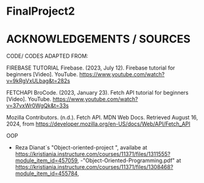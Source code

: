 # FinalProject2

# ACKNOWLEDGEMENTS / SOURCES

CODE/ CODES ADAPTED FROM:

FIREBASE TUTORIAL
Firebase. (2023, July 12). Firebase tutorial for beginners [Video]. YouTube. https://www.youtube.com/watch?v=9kRgVxULbag&t=282s


FETCHAPI
BroCode. (2023, January 23). Fetch API tutorial for beginners [Video]. YouTube. https://www.youtube.com/watch?v=37vxWr0WgQk&t=33s

Mozilla Contributors. (n.d.). Fetch API. MDN Web Docs. Retrieved August 16, 2024, from https://developer.mozilla.org/en-US/docs/Web/API/Fetch_API

OOP
- Reza Dianat´s "Object-oriented-project ",
availabe at https://kristiania.instructure.com/courses/11371/files/1311555?module_item_id=457059,
-"Object-Oriented-Programming.pdf" at https://kristiania.instructure.com/courses/11371/files/1308468?module_item_id=455784, 
